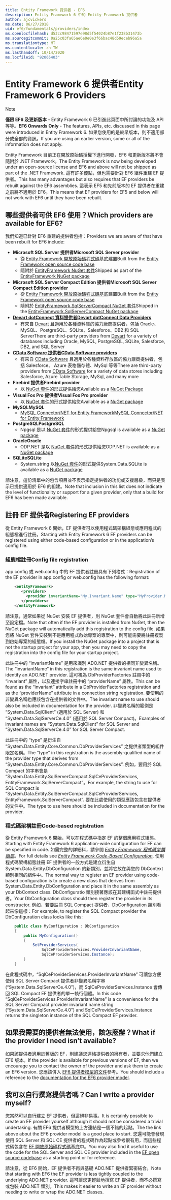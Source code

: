```yaml
---
title: Entity Framework 提供者 - EF6
description: Entity Framework 6 中的 Entity Framework 提供者
author: ajcvickers
ms.date: 06/27/2018
uid: ef6/fundamentals/providers/index
ms.openlocfilehash: d53cc98471597e98d5f54024b87e1f238b31473b
ms.sourcegitcommit: 0a25c03fa65ae6e0e0e3f66bac48d59eceb96a5a
ms.translationtype: MT
ms.contentlocale: zh-TW
ms.lasthandoff: 10/14/2020
ms.locfileid: "92065403"
---
```

# <a name="entity-framework-6-providers"></a><span data-ttu-id="ede52-103">Entity Framework 6 提供者</span><span class="sxs-lookup"><span data-stu-id="ede52-103">Entity Framework 6 Providers</span></span>
> [!NOTE]
> <span data-ttu-id="ede52-104">**僅限 EF6 及更新版本** - Entity Framework 6 已引進此頁面中所討論的功能及 API 等等。</span><span class="sxs-lookup"><span data-stu-id="ede52-104">**EF6 Onwards Only** - The features, APIs, etc. discussed in this page were introduced in Entity Framework 6.</span></span> <span data-ttu-id="ede52-105">如果您使用的是較早版本，則不適用部分或全部的資訊。</span><span class="sxs-lookup"><span data-stu-id="ede52-105">If you are using an earlier version, some or all of the information does not apply.</span></span>

<span data-ttu-id="ede52-106">Entity Framework 目前正在開放原始碼授權下進行開發，EF6 和更新版本將不會隨附於 .NET Framework。</span><span class="sxs-lookup"><span data-stu-id="ede52-106">The Entity Framework is now being developed under an open-source license and EF6 and above will not be shipped as part of the .NET Framework.</span></span> <span data-ttu-id="ede52-107">這有許多優點，但也需要針對 EF6 組件重建 EF 提供者。</span><span class="sxs-lookup"><span data-stu-id="ede52-107">This has many advantages but also requires that EF providers be rebuilt against the EF6 assemblies.</span></span> <span data-ttu-id="ede52-108">這表示 EF5 和先前版本的 EF 提供者在重建之前將不適用於 EF6。</span><span class="sxs-lookup"><span data-stu-id="ede52-108">This means that EF providers for EF5 and below will not work with EF6 until they have been rebuilt.</span></span>

## <a name="which-providers-are-available-for-ef6"></a><span data-ttu-id="ede52-109">哪些提供者可供 EF6 使用？</span><span class="sxs-lookup"><span data-stu-id="ede52-109">Which providers are available for EF6?</span></span>

<span data-ttu-id="ede52-110">我們知道已針對 EF6 重建的提供者包括：</span><span class="sxs-lookup"><span data-stu-id="ede52-110">Providers we are aware of that have been rebuilt for EF6 include:</span></span>

*   <span data-ttu-id="ede52-111">**Microsoft SQL Server 提供者**</span><span class="sxs-lookup"><span data-stu-id="ede52-111">**Microsoft SQL Server provider**</span></span>
    *   <span data-ttu-id="ede52-112">從 [Entity Framework 開放原始碼程式碼基底](https://github.com/aspnet/EntityFramework6)建置</span><span class="sxs-lookup"><span data-stu-id="ede52-112">Built from the [Entity Framework open source code base](https://github.com/aspnet/EntityFramework6)</span></span>
    *   <span data-ttu-id="ede52-113">隨附於 [EntityFramework NuGet 套件](https://nuget.org/packages/EntityFramework)</span><span class="sxs-lookup"><span data-stu-id="ede52-113">Shipped as part of the [EntityFramework NuGet package](https://nuget.org/packages/EntityFramework)</span></span>
*   <span data-ttu-id="ede52-114">**Microsoft SQL Server Compact Edition 提供者**</span><span class="sxs-lookup"><span data-stu-id="ede52-114">**Microsoft SQL Server Compact Edition provider**</span></span>
    *   <span data-ttu-id="ede52-115">從 [Entity Framework 開放原始碼程式碼基底](https://github.com/aspnet/EntityFramework6)建置</span><span class="sxs-lookup"><span data-stu-id="ede52-115">Built from the [Entity Framework open source code base](https://github.com/aspnet/EntityFramework6)</span></span>
    *   <span data-ttu-id="ede52-116">隨附於 [EntityFramework.SqlServerCompact NuGet 套件](https://nuget.org/packages/EntityFramework.SqlServerCompact)</span><span class="sxs-lookup"><span data-stu-id="ede52-116">Shipped in the [EntityFramework.SqlServerCompact NuGet package](https://nuget.org/packages/EntityFramework.SqlServerCompact)</span></span>
*   [<span data-ttu-id="ede52-117">**Devart dotConnect 資料提供者**</span><span class="sxs-lookup"><span data-stu-id="ede52-117">**Devart dotConnect Data Providers**</span></span>](https://www.devart.com/dotconnect/)
    *   <span data-ttu-id="ede52-118">有來自 [Devart](https://www.devart.com/) 且適用於各種資料庫的協力廠商提供者，包括 Oracle、MySQL、PostgreSQL、SQLite、Salesforce、DB2 和 SQL Server</span><span class="sxs-lookup"><span data-stu-id="ede52-118">There are third-party providers from [Devart](https://www.devart.com/) for a variety of databases including Oracle, MySQL, PostgreSQL, SQLite, Salesforce, DB2, and SQL Server</span></span>
*   [<span data-ttu-id="ede52-119">**CData Software 提供者**</span><span class="sxs-lookup"><span data-stu-id="ede52-119">**CData Software providers**</span></span>](https://www.cdata.com/ado/)
    *   <span data-ttu-id="ede52-120">有來自 [CData Software](https://www.cdata.com/ado/) 且適用於各種資料存放區的協力廠商提供者，包括 Salesforce、 Azure 表格儲存體、MySql 等等</span><span class="sxs-lookup"><span data-stu-id="ede52-120">There are third-party providers from [CData Software](https://www.cdata.com/ado/) for a variety of data stores including Salesforce, Azure Table Storage, MySql, and many more</span></span>
*   <span data-ttu-id="ede52-121">**Firebird 提供者**</span><span class="sxs-lookup"><span data-stu-id="ede52-121">**Firebird provider**</span></span>
    *   <span data-ttu-id="ede52-122">以 [NuGet 套件](https://www.nuget.org/packages/EntityFramework.Firebird/)的形式提供給您</span><span class="sxs-lookup"><span data-stu-id="ede52-122">Available as a [NuGet Package](https://www.nuget.org/packages/EntityFramework.Firebird/)</span></span>
*   <span data-ttu-id="ede52-123">**Visual Fox Pro 提供者**</span><span class="sxs-lookup"><span data-stu-id="ede52-123">**Visual Fox Pro provider**</span></span>
    *   <span data-ttu-id="ede52-124">以 [NuGet 套件](https://www.nuget.org/packages/VFPEntityFrameworkProvider2/)的形式提供給您</span><span class="sxs-lookup"><span data-stu-id="ede52-124">Available as a [NuGet package](https://www.nuget.org/packages/VFPEntityFrameworkProvider2/)</span></span>
*   <span data-ttu-id="ede52-125">**MySQL**</span><span class="sxs-lookup"><span data-stu-id="ede52-125">**MySQL**</span></span>
    *   [<span data-ttu-id="ede52-126">MySQL Connector/NET for Entity Framework</span><span class="sxs-lookup"><span data-stu-id="ede52-126">MySQL Connector/NET for Entity Framework</span></span>](https://dev.mysql.com/doc/connector-net/en/connector-net-entityframework60.html)
*   <span data-ttu-id="ede52-127">**PostgreSQL**</span><span class="sxs-lookup"><span data-stu-id="ede52-127">**PostgreSQL**</span></span>
    *   <span data-ttu-id="ede52-128">Npgsql 是以 [NuGet 套件](https://www.nuget.org/packages/EntityFramework6.Npgsql/)的形式提供給您</span><span class="sxs-lookup"><span data-stu-id="ede52-128">Npgsql is available as a [NuGet package](https://www.nuget.org/packages/EntityFramework6.Npgsql/)</span></span>
*   <span data-ttu-id="ede52-129">**Oracle**</span><span class="sxs-lookup"><span data-stu-id="ede52-129">**Oracle**</span></span>
    *   <span data-ttu-id="ede52-130">ODP.NET 是以 [NuGet 套件](https://www.nuget.org/packages/Oracle.ManagedDataAccess.EntityFramework/)的形式提供給您</span><span class="sxs-lookup"><span data-stu-id="ede52-130">ODP.NET is available as a [NuGet package](https://www.nuget.org/packages/Oracle.ManagedDataAccess.EntityFramework/)</span></span>
*   <span data-ttu-id="ede52-131">**SQLite**</span><span class="sxs-lookup"><span data-stu-id="ede52-131">**SQLite**</span></span>
    *   <span data-ttu-id="ede52-132">System.string 以[NuGet 套件](https://www.nuget.org/packages/System.Data.SQLite/)的形式提供</span><span class="sxs-lookup"><span data-stu-id="ede52-132">System.Data.SQLite is available as a [NuGet package](https://www.nuget.org/packages/System.Data.SQLite/)</span></span>

<span data-ttu-id="ede52-133">請注意，這份清單中的包含項目並不表示指定提供者的功能或支援層級，而只是表示已提供適用於 EF6 的組建。</span><span class="sxs-lookup"><span data-stu-id="ede52-133">Note that inclusion in this list does not indicate the level of functionality or support for a given provider, only that a build for EF6 has been made available.</span></span>

## <a name="registering-ef-providers"></a><span data-ttu-id="ede52-134">註冊 EF 提供者</span><span class="sxs-lookup"><span data-stu-id="ede52-134">Registering EF providers</span></span>

<span data-ttu-id="ede52-135">從 Entity Framework 6 開始，EF 提供者可以使用程式碼架構組態或應用程式的組態檔進行註冊。</span><span class="sxs-lookup"><span data-stu-id="ede52-135">Starting with Entity Framework 6 EF providers can be registered using either code-based configuration or in the application’s config file.</span></span>

### <a name="config-file-registration"></a><span data-ttu-id="ede52-136">組態檔註冊</span><span class="sxs-lookup"><span data-stu-id="ede52-136">Config file registration</span></span>

<span data-ttu-id="ede52-137">app.config 或 web.config 中的 EF 提供者註冊具有下列格式：</span><span class="sxs-lookup"><span data-stu-id="ede52-137">Registration of the EF provider in app.config or web.config has the following format:</span></span>


``` xml
    <entityFramework>
       <providers>
         <provider invariantName="My.Invariant.Name" type="MyProvider.MyProviderServices, MyAssembly" />
       </providers>
    </entityFramework>
```

<span data-ttu-id="ede52-138">請注意，通常如果從 NuGet 安裝 EF 提供者，則 NuGet 套件會自動將此註冊新增至設定檔。</span><span class="sxs-lookup"><span data-stu-id="ede52-138">Note that often if the EF provider is installed from NuGet, then the NuGet package will automatically add this registration to the config file.</span></span> <span data-ttu-id="ede52-139">如果您將 NuGet 套件安裝到不是應用程式啟始專案的專案中，則可能需要將註冊複製到啟始專案的組態檔。</span><span class="sxs-lookup"><span data-stu-id="ede52-139">If you install the NuGet package into a project that is not the startup project for your app, then you may need to copy the registration into the config file for your startup project.</span></span>

<span data-ttu-id="ede52-140">此註冊中的 “invariantName” 是用來識別 ADO.NET 提供者的相同非變異名稱。</span><span class="sxs-lookup"><span data-stu-id="ede52-140">The “invariantName” in this registration is the same invariant name used to identify an ADO.NET provider.</span></span> <span data-ttu-id="ede52-141">這可視為 DbProviderFactories 註冊中的 “invariant” 屬性，以及連接字串註冊中的 “providerName” 屬性。</span><span class="sxs-lookup"><span data-stu-id="ede52-141">This can be found as the “invariant” attribute in a DbProviderFactories registration and as the “providerName” attribute in a connection string registration.</span></span> <span data-ttu-id="ede52-142">要使用的非變異名稱也應該包含在提供者的文件中。</span><span class="sxs-lookup"><span data-stu-id="ede52-142">The invariant name to use should also be included in documentation for the provider.</span></span> <span data-ttu-id="ede52-143">非變異名稱的範例是 “System.Data.SqlClient” (適用於 SQL Server) 和 “System.Data.SqlServerCe.4.0” (適用於 SQL Server Compact)。</span><span class="sxs-lookup"><span data-stu-id="ede52-143">Examples of invariant names are “System.Data.SqlClient” for SQL Server and “System.Data.SqlServerCe.4.0” for SQL Server Compact.</span></span>

<span data-ttu-id="ede52-144">此註冊中的 “type” 是衍生自 “System.Data.Entity.Core.Common.DbProviderServices” 之提供者類型的組件限定名稱。</span><span class="sxs-lookup"><span data-stu-id="ede52-144">The “type” in this registration is the assembly-qualified name of the provider type that derives from “System.Data.Entity.Core.Common.DbProviderServices”.</span></span> <span data-ttu-id="ede52-145">例如，要用於 SQL Compact 的字串會是 “System.Data.Entity.SqlServerCompact.SqlCeProviderServices, EntityFramework.SqlServerCompact”。</span><span class="sxs-lookup"><span data-stu-id="ede52-145">For example, the string to use for SQL Compact is “System.Data.Entity.SqlServerCompact.SqlCeProviderServices, EntityFramework.SqlServerCompact”.</span></span> <span data-ttu-id="ede52-146">要在此處使用的類型應該包含在提供者的文件中。</span><span class="sxs-lookup"><span data-stu-id="ede52-146">The type to use here should be included in documentation for the provider.</span></span>

### <a name="code-based-registration"></a><span data-ttu-id="ede52-147">程式碼架構註冊</span><span class="sxs-lookup"><span data-stu-id="ede52-147">Code-based registration</span></span>

<span data-ttu-id="ede52-148">從 Entity Framework 6 開始，可以在程式碼中指定 EF 的整個應用程式組態。</span><span class="sxs-lookup"><span data-stu-id="ede52-148">Starting with Entity Framework 6 application-wide configuration for EF can be specified in code.</span></span> <span data-ttu-id="ede52-149">如需完整的詳細料，請參閱 _[Entity Framework 程式碼架構組態](https://msdn.microsoft.com/data/jj680699)_。</span><span class="sxs-lookup"><span data-stu-id="ede52-149">For full details see _[Entity Framework Code-Based Configuration](https://msdn.microsoft.com/data/jj680699)_.</span></span> <span data-ttu-id="ede52-150">使用程式碼架構組態註冊 EF 提供者的一般方式是建立衍生自 System.Data.Entity.DbConfiguration 的新類別，並將它放在與您的 DbContext 類別相同的組件中。</span><span class="sxs-lookup"><span data-stu-id="ede52-150">The normal way to register an EF provider using code-based configuration is to create a new class that derives from System.Data.Entity.DbConfiguration and place it in the same assembly as your DbContext class.</span></span> <span data-ttu-id="ede52-151">DbConfiguratio 類別接著應該在其建構函式中註冊提供者。</span><span class="sxs-lookup"><span data-stu-id="ede52-151">Your DbConfiguration class should then register the provider in its constructor.</span></span> <span data-ttu-id="ede52-152">例如，若要註冊 SQL Compact 提供者，DbConfiguration 類別看起來像這樣：</span><span class="sxs-lookup"><span data-stu-id="ede52-152">For example, to register the SQL Compact provider the DbConfiguration class looks like this:</span></span>

``` csharp
    public class MyConfiguration : DbConfiguration
    {
        public MyConfiguration()
        {
            SetProviderServices(
                SqlCeProviderServices.ProviderInvariantName,
                SqlCeProviderServices.Instance);
        }
    }
```

<span data-ttu-id="ede52-153">在此程式碼中，“SqlCeProviderServices.ProviderInvariantName” 可讓您方便使用 SQL Server Compact 提供者非變異名稱字串 (“System.Data.SqlServerCe.4.0”)，而 SqlCeProviderServices.Instance 會傳回 SQL Compact EF 提供者的單一執行個體。</span><span class="sxs-lookup"><span data-stu-id="ede52-153">In this code “SqlCeProviderServices.ProviderInvariantName” is a convenience for the SQL Server Compact provider invariant name string (“System.Data.SqlServerCe.4.0”) and SqlCeProviderServices.Instance returns the singleton instance of the SQL Compact EF provider.</span></span>

## <a name="what-if-the-provider-i-need-isnt-available"></a><span data-ttu-id="ede52-154">如果我需要的提供者無法使用，該怎麼辦？</span><span class="sxs-lookup"><span data-stu-id="ede52-154">What if the provider I need isn’t available?</span></span>

<span data-ttu-id="ede52-155">如果該提供者適用於舊版的 EF，則建議您連絡提供者的擁有者，並要求他們建立 EF6 版本。</span><span class="sxs-lookup"><span data-stu-id="ede52-155">If the provider is available for previous versions of EF, then we encourage you to contact the owner of the provider and ask them to create an EF6 version.</span></span> <span data-ttu-id="ede52-156">您應該併入 [EF6 提供者模型的文件](xref:ef6/fundamentals/providers/provider-model)參考。</span><span class="sxs-lookup"><span data-stu-id="ede52-156">You should include a reference to the [documentation for the EF6 provider model](xref:ef6/fundamentals/providers/provider-model).</span></span>

## <a name="can-i-write-a-provider-myself"></a><span data-ttu-id="ede52-157">我可以自行撰寫提供者嗎？</span><span class="sxs-lookup"><span data-stu-id="ede52-157">Can I write a provider myself?</span></span>

<span data-ttu-id="ede52-158">您當然可以自行建立 EF 提供者，但這絕非易事。</span><span class="sxs-lookup"><span data-stu-id="ede52-158">It is certainly possible to create an EF provider yourself although it should not be considered a trivial undertaking.</span></span> <span data-ttu-id="ede52-159">有關 EF6 提供者模型的上方連結是一個不錯的起點。</span><span class="sxs-lookup"><span data-stu-id="ede52-159">The the link above about the EF6 provider model is a good place to start.</span></span> <span data-ttu-id="ede52-160">您還可能會發現使用 SQL Server 和 SQL CE 提供者的程式碼作為起點或參考很有用，而這些程式碼包含在 [EF 開放原始碼程式碼基底](https://github.com/aspnet/EntityFramework6)中。</span><span class="sxs-lookup"><span data-stu-id="ede52-160">You may also find it useful to use the code for the SQL Server and SQL CE provider included in the [EF open source codebase](https://github.com/aspnet/EntityFramework6) as a starting point or for reference.</span></span>

<span data-ttu-id="ede52-161">請注意，從 EF6 開始，EF 提供者不再與基礎 ADO.NET 提供者緊密結合。</span><span class="sxs-lookup"><span data-stu-id="ede52-161">Note that starting with EF6 the EF provider is less tightly coupled to the underlying ADO.NET provider.</span></span> <span data-ttu-id="ede52-162">這可讓您更輕鬆地撰寫 EF 提供者，而不必撰寫或包裝 ADO.NET 類別。</span><span class="sxs-lookup"><span data-stu-id="ede52-162">This makes it easier to write an EF provider without needing to write or wrap the ADO.NET classes.</span></span>
